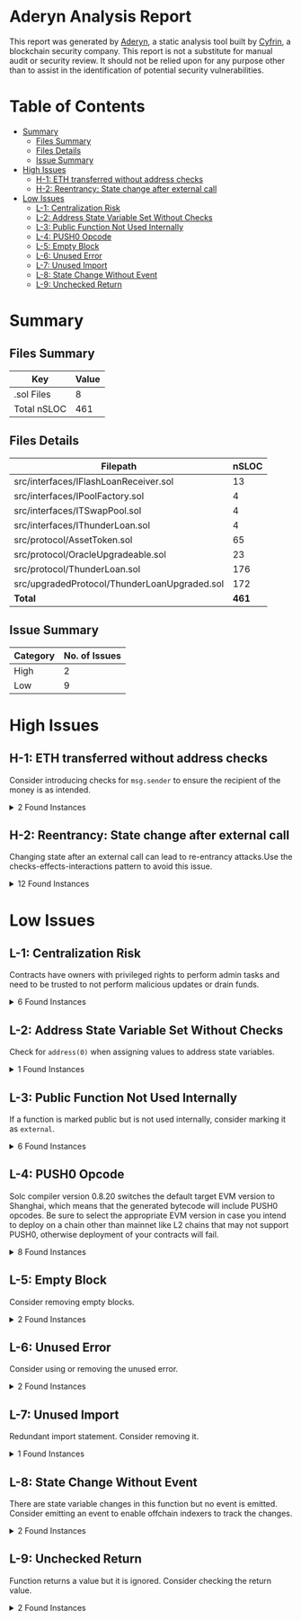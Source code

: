 # Aderyn Analysis Report

This report was generated by [Aderyn](https://github.com/Cyfrin/aderyn), a static analysis tool built by [Cyfrin](https://cyfrin.io), a blockchain security company. This report is not a substitute for manual audit or security review. It should not be relied upon for any purpose other than to assist in the identification of potential security vulnerabilities.
# Table of Contents

- [Summary](#summary)
  - [Files Summary](#files-summary)
  - [Files Details](#files-details)
  - [Issue Summary](#issue-summary)
- [High Issues](#high-issues)
  - [H-1: ETH transferred without address checks](#h-1-eth-transferred-without-address-checks)
  - [H-2: Reentrancy: State change after external call](#h-2-reentrancy-state-change-after-external-call)
- [Low Issues](#low-issues)
  - [L-1: Centralization Risk](#l-1-centralization-risk)
  - [L-2: Address State Variable Set Without Checks](#l-2-address-state-variable-set-without-checks)
  - [L-3: Public Function Not Used Internally](#l-3-public-function-not-used-internally)
  - [L-4: PUSH0 Opcode](#l-4-push0-opcode)
  - [L-5: Empty Block](#l-5-empty-block)
  - [L-6: Unused Error](#l-6-unused-error)
  - [L-7: Unused Import](#l-7-unused-import)
  - [L-8: State Change Without Event](#l-8-state-change-without-event)
  - [L-9: Unchecked Return](#l-9-unchecked-return)


# Summary

## Files Summary

| Key | Value |
| --- | --- |
| .sol Files | 8 |
| Total nSLOC | 461 |


## Files Details

| Filepath | nSLOC |
| --- | --- |
| src/interfaces/IFlashLoanReceiver.sol | 13 |
| src/interfaces/IPoolFactory.sol | 4 |
| src/interfaces/ITSwapPool.sol | 4 |
| src/interfaces/IThunderLoan.sol | 4 |
| src/protocol/AssetToken.sol | 65 |
| src/protocol/OracleUpgradeable.sol | 23 |
| src/protocol/ThunderLoan.sol | 176 |
| src/upgradedProtocol/ThunderLoanUpgraded.sol | 172 |
| **Total** | **461** |


## Issue Summary

| Category | No. of Issues |
| --- | --- |
| High | 2 |
| Low | 9 |


# High Issues

## H-1: ETH transferred without address checks

Consider introducing checks for `msg.sender` to ensure the recipient of the money is as intended.

<details><summary>2 Found Instances</summary>


- Found in src/protocol/ThunderLoan.sol [Line: 235](src/protocol/ThunderLoan.sol#L235)

	```solidity
	    function repay(IERC20 token, uint256 amount) public {
	```

- Found in src/upgradedProtocol/ThunderLoanUpgraded.sol [Line: 230](src/upgradedProtocol/ThunderLoanUpgraded.sol#L230)

	```solidity
	    function repay(IERC20 token, uint256 amount) public {
	```

</details>



## H-2: Reentrancy: State change after external call

Changing state after an external call can lead to re-entrancy attacks.Use the checks-effects-interactions pattern to avoid this issue.

<details><summary>12 Found Instances</summary>


- Found in src/protocol/ThunderLoan.sol [Line: 192](src/protocol/ThunderLoan.sol#L192)

	State is changed at: `s_currentlyFlashLoaning[token] = true`, `s_currentlyFlashLoaning[token] = false`
	```solidity
	        uint256 startingBalance = IERC20(token).balanceOf(address(assetToken));
	```

- Found in src/protocol/ThunderLoan.sol [Line: 204](src/protocol/ThunderLoan.sol#L204)

	State is changed at: `s_currentlyFlashLoaning[token] = true`, `s_currentlyFlashLoaning[token] = false`
	```solidity
	        assetToken.updateExchangeRate(fee);
	```

- Found in src/protocol/ThunderLoan.sol [Line: 211](src/protocol/ThunderLoan.sol#L211)

	State is changed at: `s_currentlyFlashLoaning[token] = false`
	```solidity
	        assetToken.transferUnderlyingTo(receiverAddress, amount);
	```

- Found in src/protocol/ThunderLoan.sol [Line: 227](src/protocol/ThunderLoan.sol#L227)

	State is changed at: `s_currentlyFlashLoaning[token] = false`
	```solidity
	        uint256 endingBalance = token.balanceOf(address(assetToken));
	```

- Found in src/protocol/ThunderLoan.sol [Line: 248](src/protocol/ThunderLoan.sol#L248)

	State is changed at: `s_tokenToAssetToken[token] = assetToken`
	```solidity
	            string memory name = string.concat("ThunderLoan ", IERC20Metadata(address(token)).name());
	```

- Found in src/protocol/ThunderLoan.sol [Line: 249](src/protocol/ThunderLoan.sol#L249)

	State is changed at: `s_tokenToAssetToken[token] = assetToken`
	```solidity
	            string memory symbol = string.concat("tl", IERC20Metadata(address(token)).symbol());
	```

- Found in src/upgradedProtocol/ThunderLoanUpgraded.sol [Line: 191](src/upgradedProtocol/ThunderLoanUpgraded.sol#L191)

	State is changed at: `s_currentlyFlashLoaning[token] = true`, `s_currentlyFlashLoaning[token] = false`
	```solidity
	        uint256 startingBalance = IERC20(token).balanceOf(address(assetToken));
	```

- Found in src/upgradedProtocol/ThunderLoanUpgraded.sol [Line: 203](src/upgradedProtocol/ThunderLoanUpgraded.sol#L203)

	State is changed at: `s_currentlyFlashLoaning[token] = true`, `s_currentlyFlashLoaning[token] = false`
	```solidity
	        assetToken.updateExchangeRate(fee);
	```

- Found in src/upgradedProtocol/ThunderLoanUpgraded.sol [Line: 208](src/upgradedProtocol/ThunderLoanUpgraded.sol#L208)

	State is changed at: `s_currentlyFlashLoaning[token] = false`
	```solidity
	        assetToken.transferUnderlyingTo(receiverAddress, amount);
	```

- Found in src/upgradedProtocol/ThunderLoanUpgraded.sol [Line: 223](src/upgradedProtocol/ThunderLoanUpgraded.sol#L223)

	State is changed at: `s_currentlyFlashLoaning[token] = false`
	```solidity
	        uint256 endingBalance = token.balanceOf(address(assetToken));
	```

- Found in src/upgradedProtocol/ThunderLoanUpgraded.sol [Line: 243](src/upgradedProtocol/ThunderLoanUpgraded.sol#L243)

	State is changed at: `s_tokenToAssetToken[token] = assetToken`
	```solidity
	            string memory name = string.concat("ThunderLoan ", IERC20Metadata(address(token)).name());
	```

- Found in src/upgradedProtocol/ThunderLoanUpgraded.sol [Line: 244](src/upgradedProtocol/ThunderLoanUpgraded.sol#L244)

	State is changed at: `s_tokenToAssetToken[token] = assetToken`
	```solidity
	            string memory symbol = string.concat("tl", IERC20Metadata(address(token)).symbol());
	```

</details>



# Low Issues

## L-1: Centralization Risk

Contracts have owners with privileged rights to perform admin tasks and need to be trusted to not perform malicious updates or drain funds.

<details><summary>6 Found Instances</summary>


- Found in src/protocol/ThunderLoan.sol [Line: 243](src/protocol/ThunderLoan.sol#L243)

	```solidity
	    function setAllowedToken(IERC20 token, bool allowed) external onlyOwner returns (AssetToken) {
	```

- Found in src/protocol/ThunderLoan.sol [Line: 269](src/protocol/ThunderLoan.sol#L269)

	```solidity
	    function updateFlashLoanFee(uint256 newFee) external onlyOwner {
	```

- Found in src/protocol/ThunderLoan.sol [Line: 297](src/protocol/ThunderLoan.sol#L297)

	```solidity
	    function _authorizeUpgrade(address newImplementation) internal override onlyOwner { }
	```

- Found in src/upgradedProtocol/ThunderLoanUpgraded.sol [Line: 238](src/upgradedProtocol/ThunderLoanUpgraded.sol#L238)

	```solidity
	    function setAllowedToken(IERC20 token, bool allowed) external onlyOwner returns (AssetToken) {
	```

- Found in src/upgradedProtocol/ThunderLoanUpgraded.sol [Line: 264](src/upgradedProtocol/ThunderLoanUpgraded.sol#L264)

	```solidity
	    function updateFlashLoanFee(uint256 newFee) external onlyOwner {
	```

- Found in src/upgradedProtocol/ThunderLoanUpgraded.sol [Line: 287](src/upgradedProtocol/ThunderLoanUpgraded.sol#L287)

	```solidity
	    function _authorizeUpgrade(address newImplementation) internal override onlyOwner { }
	```

</details>



## L-2: Address State Variable Set Without Checks

Check for `address(0)` when assigning values to address state variables.

<details><summary>1 Found Instances</summary>


- Found in src/protocol/OracleUpgradeable.sol [Line: 16](src/protocol/OracleUpgradeable.sol#L16)

	```solidity
	        s_poolFactory = poolFactoryAddress;
	```

</details>



## L-3: Public Function Not Used Internally

If a function is marked public but is not used internally, consider marking it as `external`.

<details><summary>6 Found Instances</summary>


- Found in src/protocol/ThunderLoan.sol [Line: 235](src/protocol/ThunderLoan.sol#L235)

	```solidity
	    function repay(IERC20 token, uint256 amount) public {
	```

- Found in src/protocol/ThunderLoan.sol [Line: 281](src/protocol/ThunderLoan.sol#L281)

	```solidity
	    function getAssetFromToken(IERC20 token) public view returns (AssetToken) {
	```

- Found in src/protocol/ThunderLoan.sol [Line: 285](src/protocol/ThunderLoan.sol#L285)

	```solidity
	    function isCurrentlyFlashLoaning(IERC20 token) public view returns (bool) {
	```

- Found in src/upgradedProtocol/ThunderLoanUpgraded.sol [Line: 230](src/upgradedProtocol/ThunderLoanUpgraded.sol#L230)

	```solidity
	    function repay(IERC20 token, uint256 amount) public {
	```

- Found in src/upgradedProtocol/ThunderLoanUpgraded.sol [Line: 275](src/upgradedProtocol/ThunderLoanUpgraded.sol#L275)

	```solidity
	    function getAssetFromToken(IERC20 token) public view returns (AssetToken) {
	```

- Found in src/upgradedProtocol/ThunderLoanUpgraded.sol [Line: 279](src/upgradedProtocol/ThunderLoanUpgraded.sol#L279)

	```solidity
	    function isCurrentlyFlashLoaning(IERC20 token) public view returns (bool) {
	```

</details>



## L-4: PUSH0 Opcode

Solc compiler version 0.8.20 switches the default target EVM version to Shanghai, which means that the generated bytecode will include PUSH0 opcodes. Be sure to select the appropriate EVM version in case you intend to deploy on a chain other than mainnet like L2 chains that may not support PUSH0, otherwise deployment of your contracts will fail.

<details><summary>8 Found Instances</summary>


- Found in src/interfaces/IFlashLoanReceiver.sol [Line: 2](src/interfaces/IFlashLoanReceiver.sol#L2)

	```solidity
	pragma solidity 0.8.20;
	```

- Found in src/interfaces/IPoolFactory.sol [Line: 2](src/interfaces/IPoolFactory.sol#L2)

	```solidity
	pragma solidity 0.8.20;
	```

- Found in src/interfaces/ITSwapPool.sol [Line: 2](src/interfaces/ITSwapPool.sol#L2)

	```solidity
	pragma solidity 0.8.20;
	```

- Found in src/interfaces/IThunderLoan.sol [Line: 2](src/interfaces/IThunderLoan.sol#L2)

	```solidity
	pragma solidity 0.8.20;
	```

- Found in src/protocol/AssetToken.sol [Line: 2](src/protocol/AssetToken.sol#L2)

	```solidity
	pragma solidity 0.8.20;
	```

- Found in src/protocol/OracleUpgradeable.sol [Line: 2](src/protocol/OracleUpgradeable.sol#L2)

	```solidity
	pragma solidity 0.8.20;
	```

- Found in src/protocol/ThunderLoan.sol [Line: 64](src/protocol/ThunderLoan.sol#L64)

	```solidity
	pragma solidity 0.8.20;
	```

- Found in src/upgradedProtocol/ThunderLoanUpgraded.sol [Line: 64](src/upgradedProtocol/ThunderLoanUpgraded.sol#L64)

	```solidity
	pragma solidity 0.8.20;
	```

</details>



## L-5: Empty Block

Consider removing empty blocks.

<details><summary>2 Found Instances</summary>


- Found in src/protocol/ThunderLoan.sol [Line: 297](src/protocol/ThunderLoan.sol#L297)

	```solidity
	    function _authorizeUpgrade(address newImplementation) internal override onlyOwner { }
	```

- Found in src/upgradedProtocol/ThunderLoanUpgraded.sol [Line: 287](src/upgradedProtocol/ThunderLoanUpgraded.sol#L287)

	```solidity
	    function _authorizeUpgrade(address newImplementation) internal override onlyOwner { }
	```

</details>



## L-6: Unused Error

Consider using or removing the unused error.

<details><summary>2 Found Instances</summary>


- Found in src/protocol/ThunderLoan.sol [Line: 84](src/protocol/ThunderLoan.sol#L84)

	```solidity
	    error ThunderLoan__ExhangeRateCanOnlyIncrease();
	```

- Found in src/upgradedProtocol/ThunderLoanUpgraded.sol [Line: 84](src/upgradedProtocol/ThunderLoanUpgraded.sol#L84)

	```solidity
	    error ThunderLoan__ExhangeRateCanOnlyIncrease();
	```

</details>



## L-7: Unused Import

Redundant import statement. Consider removing it.

<details><summary>1 Found Instances</summary>


- Found in src/interfaces/IFlashLoanReceiver.sol [Line: 4](src/interfaces/IFlashLoanReceiver.sol#L4)

	```solidity
	import { IThunderLoan } from "./IThunderLoan.sol";
	```

</details>



## L-8: State Change Without Event

There are state variable changes in this function but no event is emitted. Consider emitting an event to enable offchain indexers to track the changes.

<details><summary>2 Found Instances</summary>


- Found in src/protocol/ThunderLoan.sol [Line: 269](src/protocol/ThunderLoan.sol#L269)

	```solidity
	    function updateFlashLoanFee(uint256 newFee) external onlyOwner {
	```

- Found in src/upgradedProtocol/ThunderLoanUpgraded.sol [Line: 264](src/upgradedProtocol/ThunderLoanUpgraded.sol#L264)

	```solidity
	    function updateFlashLoanFee(uint256 newFee) external onlyOwner {
	```

</details>



## L-9: Unchecked Return

Function returns a value but it is ignored. Consider checking the return value.

<details><summary>2 Found Instances</summary>


- Found in src/protocol/ThunderLoan.sol [Line: 214](src/protocol/ThunderLoan.sol#L214)

	```solidity
	        receiverAddress.functionCall(
	```

- Found in src/upgradedProtocol/ThunderLoanUpgraded.sol [Line: 210](src/upgradedProtocol/ThunderLoanUpgraded.sol#L210)

	```solidity
	        receiverAddress.functionCall(
	```

</details>



